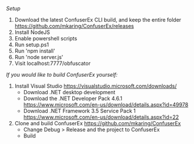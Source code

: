 *Setup*
1. Download the latest ConfuserEx CLI build, and keep the entire folder https://github.com/mkaring/ConfuserEx/releases
2. Install NodeJS
3. Enable powershell scripts
4. Run setup.ps1
5. Run 'npm install'
6. Run 'node server.js'
7. Visit localhost:7777/obfuscator



*If you would like to build ConfuserEx yourself:*
1. Install Visual Studio https://visualstudio.microsoft.com/downloads/
    * Download .NET desktop development
    * Download the .NET Developer Pack 4.6.1 https://www.microsoft.com/en-us/download/details.aspx?id=49978
    * Download .NET Framework 3.5 Service Pack 1 https://www.microsoft.com/en-us/download/details.aspx?id=22
2. Clone and build ConfuserEx https://github.com/mkaring/ConfuserEx
    * Change Debug > Release and the project to ConfuserEx
    * Build
